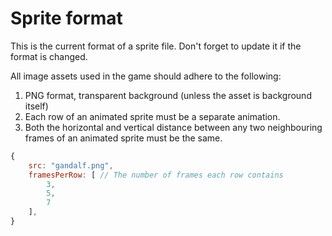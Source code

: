 Sprite format
===========
This is the current format of a sprite file. Don't forget to update
it if the format is changed.

All image assets used in the game should adhere to the following:

1. PNG format, transparent background (unless the asset is background itself)
2. Each row of an animated sprite must be a separate animation.
3. Both the horizontal and vertical distance between any two neighbouring 
frames of an animated sprite must be the same.

```javascript
{
    src: "gandalf.png",
    framesPerRow: [ // The number of frames each row contains
        3,
        5,
        7
    ],
}
```